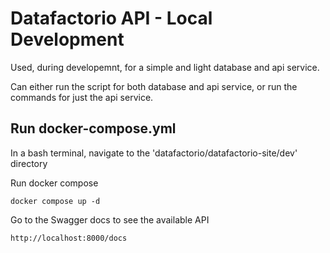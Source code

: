 # Datafactorio API - Local Development

Used, during developemnt, for a simple and light database and api service.

Can either run the script for both database and api service, or run the commands for just the api service.

## Run docker-compose.yml

In a bash terminal, navigate to the 'datafactorio/datafactorio-site/dev' directory

Run docker compose

`docker compose up -d`

Go to the Swagger docs to see the available API

`http://localhost:8000/docs`
